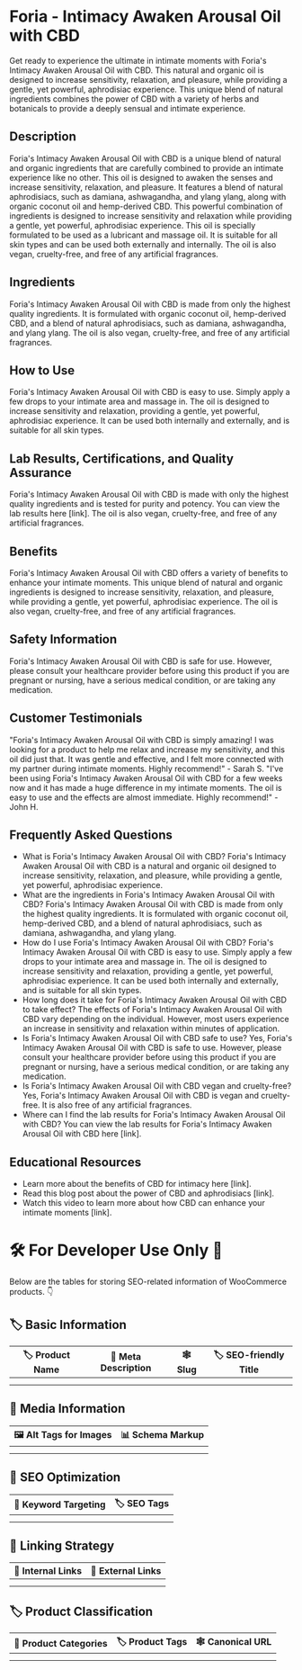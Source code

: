 # Foria - Intimacy Awaken Arousal Oil with CBD
Get ready to experience the ultimate in intimate moments with Foria's Intimacy Awaken Arousal Oil with CBD. This natural and organic oil is designed to increase sensitivity, relaxation, and pleasure, while providing a gentle, yet powerful, aphrodisiac experience. This unique blend of natural ingredients combines the power of CBD with a variety of herbs and botanicals to provide a deeply sensual and intimate experience.
## Description
Foria's Intimacy Awaken Arousal Oil with CBD is a unique blend of natural and organic ingredients that are carefully combined to provide an intimate experience like no other. This oil is designed to awaken the senses and increase sensitivity, relaxation, and pleasure. It features a blend of natural aphrodisiacs, such as damiana, ashwagandha, and ylang ylang, along with organic coconut oil and hemp-derived CBD. This powerful combination of ingredients is designed to increase sensitivity and relaxation while providing a gentle, yet powerful, aphrodisiac experience.
This oil is specially formulated to be used as a lubricant and massage oil. It is suitable for all skin types and can be used both externally and internally. The oil is also vegan, cruelty-free, and free of any artificial fragrances.
## Ingredients
Foria's Intimacy Awaken Arousal Oil with CBD is made from only the highest quality ingredients. It is formulated with organic coconut oil, hemp-derived CBD, and a blend of natural aphrodisiacs, such as damiana, ashwagandha, and ylang ylang. The oil is also vegan, cruelty-free, and free of any artificial fragrances.
## How to Use
Foria's Intimacy Awaken Arousal Oil with CBD is easy to use. Simply apply a few drops to your intimate area and massage in. The oil is designed to increase sensitivity and relaxation, providing a gentle, yet powerful, aphrodisiac experience. It can be used both internally and externally, and is suitable for all skin types.
## Lab Results, Certifications, and Quality Assurance
Foria's Intimacy Awaken Arousal Oil with CBD is made with only the highest quality ingredients and is tested for purity and potency. You can view the lab results here [link]. The oil is also vegan, cruelty-free, and free of any artificial fragrances.
## Benefits
Foria's Intimacy Awaken Arousal Oil with CBD offers a variety of benefits to enhance your intimate moments. This unique blend of natural and organic ingredients is designed to increase sensitivity, relaxation, and pleasure, while providing a gentle, yet powerful, aphrodisiac experience. The oil is also vegan, cruelty-free, and free of any artificial fragrances.
## Safety Information
Foria's Intimacy Awaken Arousal Oil with CBD is safe for use. However, please consult your healthcare provider before using this product if you are pregnant or nursing, have a serious medical condition, or are taking any medication.
## Customer Testimonials
"Foria's Intimacy Awaken Arousal Oil with CBD is simply amazing! I was looking for a product to help me relax and increase my sensitivity, and this oil did just that. It was gentle and effective, and I felt more connected with my partner during intimate moments. Highly recommend!" - Sarah S.
"I've been using Foria's Intimacy Awaken Arousal Oil with CBD for a few weeks now and it has made a huge difference in my intimate moments. The oil is easy to use and the effects are almost immediate. Highly recommend!" - John H.
## Frequently Asked Questions
- What is Foria's Intimacy Awaken Arousal Oil with CBD?
Foria's Intimacy Awaken Arousal Oil with CBD is a natural and organic oil designed to increase sensitivity, relaxation, and pleasure, while providing a gentle, yet powerful, aphrodisiac experience.
- What are the ingredients in Foria's Intimacy Awaken Arousal Oil with CBD?
Foria's Intimacy Awaken Arousal Oil with CBD is made from only the highest quality ingredients. It is formulated with organic coconut oil, hemp-derived CBD, and a blend of natural aphrodisiacs, such as damiana, ashwagandha, and ylang ylang.
- How do I use Foria's Intimacy Awaken Arousal Oil with CBD?
Foria's Intimacy Awaken Arousal Oil with CBD is easy to use. Simply apply a few drops to your intimate area and massage in. The oil is designed to increase sensitivity and relaxation, providing a gentle, yet powerful, aphrodisiac experience. It can be used both internally and externally, and is suitable for all skin types.
- How long does it take for Foria's Intimacy Awaken Arousal Oil with CBD to take effect?
The effects of Foria's Intimacy Awaken Arousal Oil with CBD vary depending on the individual. However, most users experience an increase in sensitivity and relaxation within minutes of application.
- Is Foria's Intimacy Awaken Arousal Oil with CBD safe to use?
Yes, Foria's Intimacy Awaken Arousal Oil with CBD is safe to use. However, please consult your healthcare provider before using this product if you are pregnant or nursing, have a serious medical condition, or are taking any medication.
- Is Foria's Intimacy Awaken Arousal Oil with CBD vegan and cruelty-free?
Yes, Foria's Intimacy Awaken Arousal Oil with CBD is vegan and cruelty-free. It is also free of any artificial fragrances.
- Where can I find the lab results for Foria's Intimacy Awaken Arousal Oil with CBD?
You can view the lab results for Foria's Intimacy Awaken Arousal Oil with CBD here [link].
## Educational Resources
- Learn more about the benefits of CBD for intimacy here [link].
- Read this blog post about the power of CBD and aphrodisiacs [link].
- Watch this video to learn more about how CBD can enhance your intimate moments [link].
# 🛠️ For Developer Use Only 🔐

Below are the tables for storing SEO-related information of WooCommerce products. 👇

## 🏷️ Basic Information 

| 🏷️ Product Name | 📝 Meta Description | 🕸️ Slug | 🏷️ SEO-friendly Title |
| -------------- | ------------------ | ------ | ---------------------- |
|                |                    |        |                        |
|                |                    |        |                        |

## 📸 Media Information

| 🖼️ Alt Tags for Images | 📊 Schema Markup |
| --------------------- | --------------- |
|                       |                 |
|                       |                 |

## 🔎 SEO Optimization

| 🎯 Keyword Targeting | 🏷️ SEO Tags |
| ------------------- | ---------- |
|                     |            |
|                     |            |

## 🔗 Linking Strategy 

| 🔗 Internal Links | 🔗 External Links |
| ---------------- | ---------------- |
|                  |                  |
|                  |                  |

## 🏷️ Product Classification 

| 📂 Product Categories | 🏷️ Product Tags | 🕸️ Canonical URL |
| ------------------ | ------------ | ------------- |
|                    |              |               |
|                    |              |               |
